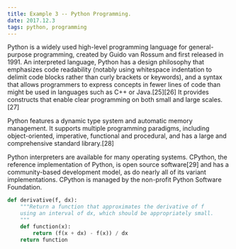 ```yaml
---
title: Example 3 -- Python Programming.
date: 2017.12.3
tags: python, programming
---
```


Python is a widely used high-level programming language for general-purpose programming, created by Guido van Rossum and first released in 1991. An interpreted language, Python has a design philosophy that emphasizes code readability (notably using whitespace indentation to delimit code blocks rather than curly brackets or keywords), and a syntax that allows programmers to express concepts in fewer lines of code than might be used in languages such as C++ or Java.[25][26] It provides constructs that enable clear programming on both small and large scales.[27]

Python features a dynamic type system and automatic memory management. It supports multiple programming paradigms, including object-oriented, imperative, functional and procedural, and has a large and comprehensive standard library.[28]

Python interpreters are available for many operating systems. CPython, the reference implementation of Python, is open source software[29] and has a community-based development model, as do nearly all of its variant implementations. CPython is managed by the non-profit Python Software Foundation.

```python
def derivative(f, dx):
    """Return a function that approximates the derivative of f
    using an interval of dx, which should be appropriately small.
    """
    def function(x):
        return (f(x + dx) - f(x)) / dx
    return function
```
